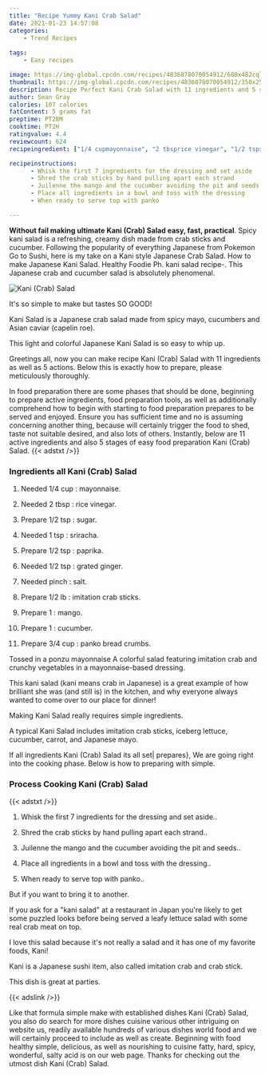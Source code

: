 ```yaml
---
title: "Recipe Yummy Kani Crab Salad"
date: 2021-01-23 14:57:08
categories:
    - Trend Recipes
    
tags:
    - Easy recipes

image: https://img-global.cpcdn.com/recipes/4836878070054912/680x482cq70/kani-crab-salad-recipe-main-photo.jpg
thumbnail: https://img-global.cpcdn.com/recipes/4836878070054912/350x250cq70/kani-crab-salad-recipe-main-photo.jpg
description: Recipe Perfect Kani Crab Salad with 11 ingredients and 5 stages of easy cooking.
author: Sean Gray
calories: 107 calories
fatContent: 5 grams fat
preptime: PT28M
cooktime: PT2H
ratingvalue: 4.4
reviewcount: 624
recipeingredient: ["1/4 cupmayonnaise", "2 tbsprice vinegar", "1/2 tspsugar", "1 tspsriracha", "1/2 tsppaprika", "1/2 tspgrated ginger", "pinchsalt", "1/2 lbimitation crab sticks", "1mango", "1cucumber", "3/4 cuppanko bread crumbs"]

recipeinstructions: 
      - Whisk the first 7 ingredients for the dressing and set aside 
      - Shred the crab sticks by hand pulling apart each strand 
      - Juilenne the mango and the cucumber avoiding the pit and seeds 
      - Place all ingredients in a bowl and toss with the dressing 
      - When ready to serve top with panko

---
```




**Without fail making ultimate Kani (Crab) Salad easy, fast, practical**. Spicy kani salad is a refreshing, creamy dish made from crab sticks and cucumber. Following the popularity of everything Japanese from Pokemon Go to Sushi, here is my take on a Kani style Japanese Crab Salad. How to make Japanese Kani Salad. Healthy Foodie Ph. kani salad recipe-. This Japanese crab and cucumber salad is absolutely phenomenal.


![Kani (Crab) Salad](https://img-global.cpcdn.com/recipes/4836878070054912/680x482cq70/kani-crab-salad-recipe-main-photo.jpg "Kani (Crab) Salad")



It&#39;s so simple to make but tastes SO GOOD!

Kani Salad is a Japanese crab salad made from spicy mayo, cucumbers and Asian caviar (capelin roe).

This light and colorful Japanese Kani Salad is so easy to whip up.


Greetings all, now you can make recipe Kani (Crab) Salad with 11 ingredients as well as 5 actions. Below this is exactly how to prepare, please meticulously thoroughly.

In food preparation there are some phases that should be done, beginning to prepare active ingredients, food preparation tools, as well as additionally comprehend how to begin with starting to food preparation prepares to be served and enjoyed. Ensure you has sufficient time and no is assuming concerning another thing, because will certainly trigger the food to shed, taste not suitable desired, and also lots of others. Instantly, below are 11 active ingredients and also 5 stages of easy food preparation Kani (Crab) Salad.
{{< adstxt />}}

### Ingredients all Kani (Crab) Salad


1. Needed 1/4 cup : mayonnaise.

1. Needed 2 tbsp : rice vinegar.

1. Prepare 1/2 tsp : sugar.

1. Needed 1 tsp : sriracha.

1. Prepare 1/2 tsp : paprika.

1. Needed 1/2 tsp : grated ginger.

1. Needed pinch : salt.

1. Prepare 1/2 lb : imitation crab sticks.

1. Prepare 1 : mango.

1. Prepare 1 : cucumber.

1. Prepare 3/4 cup : panko bread crumbs.


Tossed in a ponzu mayonnaise A colorful salad featuring imitation crab and crunchy vegetables in a mayonnaise-based dressing.

This kani salad (kani means crab in Japanese) is a great example of how brilliant she was (and still is) in the kitchen, and why everyone always wanted to come over to our place for dinner!

Making Kani Salad really requires simple ingredients.

A typical Kani Salad includes imitation crab sticks, iceberg lettuce, cucumber, carrot, and Japanese mayo.


If all ingredients Kani (Crab) Salad its all set| prepares}, We are going right into the cooking phase. Below is how to preparing with simple.

### Process Cooking Kani (Crab) Salad

{{< adstxt />}}


1. Whisk the first 7 ingredients for the dressing and set aside..



1. Shred the crab sticks by hand pulling apart each strand..



1. Juilenne the mango and the cucumber avoiding the pit and seeds..



1. Place all ingredients in a bowl and toss with the dressing..



1. When ready to serve top with panko..




But if you want to bring it to another.

If you ask for a &#34;kani salad&#34; at a restaurant in Japan you&#39;re likely to get some puzzled looks before being served a leafy lettuce salad with some real crab meat on top.

I love this salad because it&#39;s not really a salad and it has one of my favorite foods, Kani!

Kani is a Japanese sushi item, also called imitation crab and crab stick.

This dish is great at parties.


{{< adslink />}}

Like that formula simple make with established dishes Kani (Crab) Salad, you also do search for more dishes cuisine various other intriguing on website us, readily available hundreds of various dishes world food and we will certainly proceed to include as well as create. Beginning with food healthy simple, delicious, as well as nourishing to cuisine fatty, hard, spicy, wonderful, salty acid is on our web page. Thanks for checking out the utmost dish Kani (Crab) Salad.
